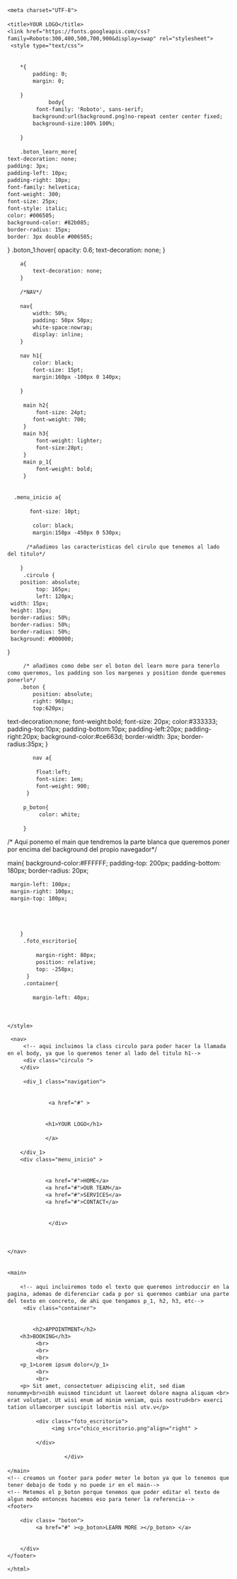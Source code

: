 <!doctype html>
<html lang="en">


<head>
   

	<meta charset="UTF-8">
    
	<title>YOUR LOGO</title>
    <link href="https://fonts.googleapis.com/css?family=Roboto:300,400,500,700,900&display=swap" rel="stylesheet">
     <style type="text/css">
         
        
        *{
            padding: 0;
            margin: 0;
           
        }
                 body{
             font-family: 'Roboto', sans-serif;
            background:url(background.png)no-repeat center center fixed;
            background-size:100% 100%;
            
        }
         
        .boton_learn_more{
    text-decoration: none;
    padding: 3px;
    padding-left: 10px;
    padding-right: 10px;
    font-family: helvetica;
    font-weight: 300;
    font-size: 25px;
    font-style: italic;
    color: #006505;
    background-color: #82b085;
    border-radius: 15px;
    border: 3px double #006505;
  }
  .boton_1:hover{
    opacity: 0.6;
    text-decoration: none;
  }
     
     
        a{
            text-decoration: none;
        }

        /*NAV*/
        
        nav{
            width: 50%;
            padding: 50px 50px;
            white-space:nowrap;
            display: inline;
        }
        
        nav h1{
            color: black;
            font-size: 15pt;
            margin:160px -100px 0 140px;

        }
    
         main h2{
             font-size: 24pt;
            font-weight: 700;
         }
         main h3{
             font-weight: lighter;
             font-size:28pt;
         }
         main p_1{
             font-weight: bold;
         }
      
    
      .menu_inicio a{
          
           font-size: 10pt;

            color: black;
            margin:150px -450px 0 530px;
          
          /*añadimos las caracteristicas del cirulo que tenemos al lado del titulo*/
          
        }
         .circulo {
        position: absolute;
             top: 165px;
             left: 120px;
     width: 15px;
     height: 15px;
     border-radius: 50%;
     border-radius: 50%;
     border-radius: 50%;
     background: #000000;
}
         
         /* añadimos como debe ser el boton del learn more para tenerlo como queremos, los padding son los margenes y position donde queremos ponerlo*/
        .boton {
            position: absolute;
            right: 960px;
            top:620px;
text-decoration:none;
font-weight:bold;
font-size: 20px;
color:#333333;
padding-top:10px;
padding-bottom:10px;
padding-left:20px;
padding-right:20px;
background-color:#ce663d;
border-width: 3px;
border-radius:35px;
         }
        
            nav a{
        
             float:left;
             font-size: 1em;
             font-weight: 900;
          }
        
         p_boton{
              color: white;

         }
    
      
        
       
        
       
    
        
        
   /* Aqui ponemo el main que tendremos la parte blanca que queremos poner por encima del background del propio navegador*/    
     
 main{
            background-color:#FFFFFF;
     padding-top: 200px;
     padding-bottom: 180px;
     border-radius: 20px;
         
     margin-left: 100px;
     margin-right: 100px;
     margin-top: 100px;
     

     
            
        }
         .foto_escritorio{
             
             margin-right: 80px;
             position: relative;
             top: -250px;
          }        
         .container{
             
            margin-left: 40px;

        
        
    </style>
    
</head>
<body>
    
     <nav>
         <!-- aqui incluimos la class circulo para poder hacer la llamada en el body, ya que lo queremos tener al lado del titulo h1-->
         <div class="circulo ">
        </div>
         
         <div_1 class="navigation"> 
               
               
                 <a href="#" >
                  

                <h1>YOUR LOGO</h1>
                
                </a>
                
        </div_1>
        <div class="menu_inicio" >

                       
                <a href="#">HOME</a>
                <a href="#">OUR TEAM</a>
                <a href="#">SERVICES</a>
                <a href="#">CONTACT</a>
        

                 </div>
    

                 
    </nav>


    <main>
       
        <!-- aqui incluiremos todo el texto que queremos introduccir en la pagina, ademas de diferenciar cada p por si queremos cambiar una parte del texto en concreto, de ahi que tengamos p_1, h2, h3, etc-->
         <div class="container">
             

            <h2>APPOINTMENT</h2>
        <h3>BOOKING</h3>
             <br>
             <br>
             <br>
        <p_1>Lorem ipsum dolor</p_1>
             <br>
             <br>
        <p> Sit amet, consectetuer adipiscing elit, sed diam nonummy<br>nibh euismod tincidunt ut laoreet dolore magna aliquam <br> erat volutpat. Ut wisi enum ad minim veniam, quis nostrud<br> exerci tation ullamcorper suscipit lobortis nisl utv.v</p>

             <div class="foto_escritorio">
                  <img src="chico_escritorio.png"align="right" >

             </div>
  
                      </div>

    </main>
    <!-- creamos un footer para poder meter le boton ya que lo tenemos que tener debajo de todo y no puede ir en el main-->
    <!-- Metemos el p_boton porque tenemos que poder editar el texto de algun modo entonces hacemos eso para tener la referencia-->
    <footer>
                
        <div class= "boton">
             <a href="#" ><p_boton>LEARN MORE ></p_boton> </a>
       
            
        </div>
    </footer>
</body>
   
    </html>
